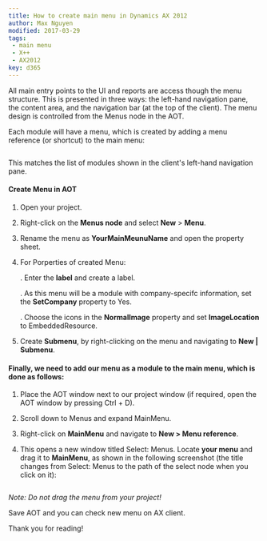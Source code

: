 ```yaml
---
title: How to create main menu in Dynamics AX 2012
author: Max Nguyen
modified: 2017-03-29
tags: 
 - main menu
 - X++
 - AX2012
key: d365
---
```


All main entry points to the UI and reports are access though the menu structure. This is presented in three ways: the left-hand navigation pane, the content area, and the navigation bar (at the top of the client). The menu design is controlled from the Menus node in the AOT. 

Each module will have a menu, which is created by adding a menu reference (or shortcut) to the main menu:

<figure class='center '>
  <a href="{{site.url}}/assets/imagesposts/reference_menu.png"><img src="{{site.url}}/assets/imagesposts/reference_menu.png" alt=""></a>
  <figcaption></figcaption>
</figure>

This matches the list of modules shown in the client's left-hand navigation pane.

<!--more-->

#### Create Menu in AOT

1. Open your project.

2. Right-click on the **Menus node** and select **New** > **Menu**.

3. Rename the menu as **YourMainMeunuName** and open the property sheet.

4. For Porperties of created Menu: 

	. Enter the **label** and create a label.
	
	. As this menu will be a module with company-specifc information, set the **SetCompany** property to Yes.
	
	. Choose the icons in the **NormalImage** property and set **ImageLocation** to EmbeddedResource.

5. Create **Submenu**, by right-clicking on the menu and navigating to **New | Submenu**.

#### Finally, we need to add our menu as a module to the main menu, which is done as follows:

1. Place the AOT window next to our project window (if required, open the AOT window by pressing Ctrl + D).

2. Scroll down to Menus and expand MainMenu.

3. Right-click on **MainMenu** and navigate to **New > Menu reference**.

4. This opens a new window titled Select: Menus. Locate **your menu** and drag it to **MainMenu**, as shown in the following screenshot (the title changes from Select: Menus to the path of the select node when you click on it):

<figure class='center '>
  <a href=""><img src="{{site.url}}/assets/imagesposts/mainmenu2.png" alt=""></a>
  <figcaption></figcaption>
</figure>

*Note: Do not drag the menu from your project!*

Save AOT and you can check new menu on AX client.

Thank you for reading!